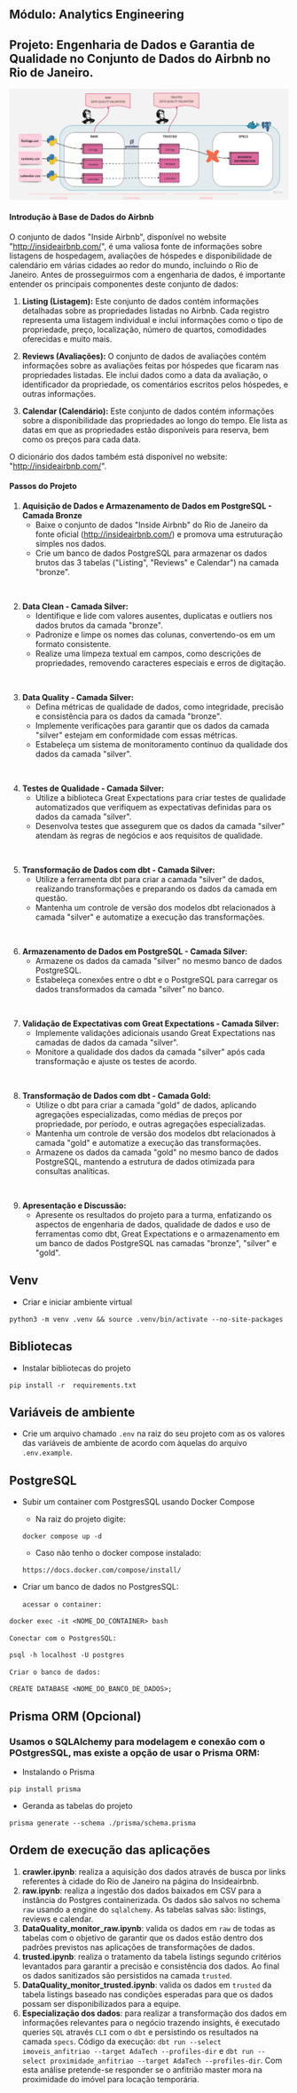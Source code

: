## Módulo: Analytics Engineering

## Projeto: Engenharia de Dados e Garantia de Qualidade no Conjunto de Dados do Airbnb no Rio de Janeiro.

![data pipeline](doc/PROJ5_analytics-engineering_data-pipeline.jpg)

#### Introdução à Base de Dados do Airbnb

O conjunto de dados "Inside Airbnb", disponível no website "http://insideairbnb.com/", é uma valiosa fonte de informações sobre listagens de hospedagem, avaliações de hóspedes e disponibilidade de calendário em várias cidades ao redor do mundo, incluindo o Rio de Janeiro. Antes de prosseguirmos com a engenharia de dados, é importante entender os principais componentes deste conjunto de dados:

1. **Listing (Listagem):** Este conjunto de dados contém informações detalhadas sobre as propriedades listadas no Airbnb. Cada registro representa uma listagem individual e inclui informações como o tipo de propriedade, preço, localização, número de quartos, comodidades oferecidas e muito mais.

2. **Reviews (Avaliações):** O conjunto de dados de avaliações contém informações sobre as avaliações feitas por hóspedes que ficaram nas propriedades listadas. Ele inclui dados como a data da avaliação, o identificador da propriedade, os comentários escritos pelos hóspedes, e outras informações.

3. **Calendar (Calendário):** Este conjunto de dados contém informações sobre a disponibilidade das propriedades ao longo do tempo. Ele lista as datas em que as propriedades estão disponíveis para reserva, bem como os preços para cada data.

O dicionário dos dados também está disponível no website: "http://insideairbnb.com/".

#### Passos do Projeto

1. **Aquisição de Dados e Armazenamento de Dados em PostgreSQL - Camada Bronze**
   - Baixe o conjunto de dados "Inside Airbnb" do Rio de Janeiro da fonte oficial (http://insideairbnb.com/) e promova uma estruturação simples nos dados.
   - Crie um banco de dados PostgreSQL para armazenar os dados brutos das 3 tabelas ("Listing", "Reviews" e Calendar") na camada "bronze".

<br>

2. **Data Clean - Camada Silver:**
   - Identifique e lide com valores ausentes, duplicatas e outliers nos dados brutos da camada "bronze".
   - Padronize e limpe os nomes das colunas, convertendo-os em um formato consistente.
   - Realize uma limpeza textual em campos, como descrições de propriedades, removendo caracteres especiais e erros de digitação.

<br>

3. **Data Quality - Camada Silver:**
   - Defina métricas de qualidade de dados, como integridade, precisão e consistência para os dados da camada "bronze".
   - Implemente verificações para garantir que os dados da camada "silver" estejam em conformidade com essas métricas.
   - Estabeleça um sistema de monitoramento contínuo da qualidade dos dados da camada "silver".

<br>

4. **Testes de Qualidade - Camada Silver:**
   - Utilize a biblioteca Great Expectations para criar testes de qualidade automatizados que verifiquem as expectativas definidas para os dados da camada "silver".
   - Desenvolva testes que assegurem que os dados da camada "silver" atendam às regras de negócios e aos requisitos de qualidade.

<br>

5. **Transformação de Dados com dbt - Camada Silver:**
   - Utilize a ferramenta dbt para criar a camada "silver" de dados, realizando transformações e preparando os dados da camada em questão.
   - Mantenha um controle de versão dos modelos dbt relacionados à camada "silver" e automatize a execução das transformações.

<br>

6. **Armazenamento de Dados em PostgreSQL - Camada Silver:**
   - Armazene os dados da camada "silver" no mesmo banco de dados PostgreSQL.
   - Estabeleça conexões entre o dbt e o PostgreSQL para carregar os dados transformados da camada "silver" no banco.

<br>

7. **Validação de Expectativas com Great Expectations - Camada Silver:**
   - Implemente validações adicionais usando Great Expectations nas camadas de dados da camada "silver".
   - Monitore a qualidade dos dados da camada "silver" após cada transformação e ajuste os testes de acordo.

<br>

8. **Transformação de Dados com dbt - Camada Gold:**
   - Utilize o dbt para criar a camada "gold" de dados, aplicando agregações especializadas, como médias de preços por propriedade, por período, e outras agregações especializadas.
   - Mantenha um controle de versão dos modelos dbt relacionados à camada "gold" e automatize a execução das transformações.
   - Armazene os dados da camada "gold" no mesmo banco de dados PostgreSQL, mantendo a estrutura de dados otimizada para consultas analíticas.

<br>

9.  **Apresentação e Discussão:**
    - Apresente os resultados do projeto para a turma, enfatizando os aspectos de engenharia de dados, qualidade de dados e uso de ferramentas como dbt, Great Expectations e o armazenamento em um banco de dados PostgreSQL nas camadas "bronze", "silver" e "gold".

## Venv

- Criar e iniciar ambiente virtual

```
python3 -m venv .venv && source .venv/bin/activate --no-site-packages
```

## Bibliotecas

- Instalar bibliotecas do projeto

```
pip install -r  requirements.txt
```

## Variáveis de ambiente

- Crie um arquivo chamado `.env` na raiz do seu projeto com as os valores das variáveis de ambiente de acordo com àquelas do arquivo `.env.example`.

## PostgreSQL

- Subir um container com PostgresSQL usando Docker Compose

  - Na raiz do projeto digite:

  ```
  docker compose up -d
  ```

  - Caso não tenho o docker compose instalado:

  ```
  https://docs.docker.com/compose/install/
  ```

- Criar um banco de dados no PostgresSQL:

  `acessar o container:`

```
docker exec -it <NOME_DO_CONTAINER> bash
```

`Conectar com o PostgresSQL:`

```
psql -h localhost -U postgres
```

`Criar o banco de dados:`

```
CREATE DATABASE <NOME_DO_BANCO_DE_DADOS>;
```

## Prisma ORM (Opcional)

### Usamos o SQLAlchemy para modelagem e conexão com o POstgresSQL, mas existe a opção de usar o Prisma ORM:

- Instalando o Prisma

```
pip install prisma
```

- Geranda as tabelas do projeto

```
prisma generate --schema ./prisma/schema.prisma
```


## Ordem de execução das aplicações

1. **crawler.ipynb**: realiza a aquisição dos dados através de busca por links referentes à cidade do Rio de Janeiro na página do Insideairbnb.
2. **raw.ipynb**: realiza a ingestão dos dados baixados em CSV para a instância do Postgres containerizada. Os dados são salvos no schema `raw` usando a engine do `sqlalchemy`. As tabelas salvas são: listings, reviews e calendar.
3. **DataQuality_monitor_raw.ipynb**: valida os dados em `raw` de todas as tabelas com o objetivo de garantir que os dados estão dentro dos padrões previstos nas aplicações de transformações de dados.
4. **trusted.ipynb**: realiza o tratamento da tabela listings segundo critérios levantados para garantir a precisão e consistência dos dados. Ao final os dados sanitizados são persistidos na camada `trusted`.
5. **DataQuality_monitor_trusted.ipynb**: valida os dados em `trusted` da tabela listings baseado nas condições esperadas para que os dados possam ser disponibilizados para a equipe.
6. **Especialização dos dados**: para realizar a transformação dos dados em informações relevantes para o negócio trazendo insights, é executado queries `SQL` através `CLI` com o `dbt`  e persistindo os resultados na camada `specs`. Código da execução: `dbt run --select imoveis_anfitriao --target AdaTech --profiles-dir` e `dbt run --select proximidade_anfitriao --target AdaTech --profiles-dir`. Com esta análise pretende-se responder se o anfitrião master mora na proximidade do imóvel para locação temporária.
